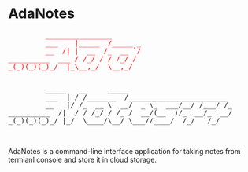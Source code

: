 # AdaNotes

<pre style="color:red">
         ________________       
         ___    |_____  /_____ _
         __  /| |  __  /_  __ `/
__________  ___ / /_/ / / /_/ / 
_(_)(_)(_)_/  |_\__,_/  \__,_/  
                                
</pre>
<pre>
         _____   __     _____                         
         ___  | / /_______  /________________________ 
         __   |/ /_  __ \  __/  _ \_  ___/__/ /___/ /_
__________  /|  / / /_/ / /_ /  __/(__  )/_  __/_  __/
_(_)(_)(_)_/ |_/  \____/\__/ \___//____/  /_/   /_/   
                                                     

</pre>


AdaNotes is a command-line interface application for taking notes from termianl console and store it in cloud storage.
